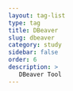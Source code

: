 ```yaml
---
layout: tag-list
type: tag
title: DBeaver
slug: dbeaver
category: study
sidebar: false
order: 6
description: >
   DBeaver Tool
---
```

